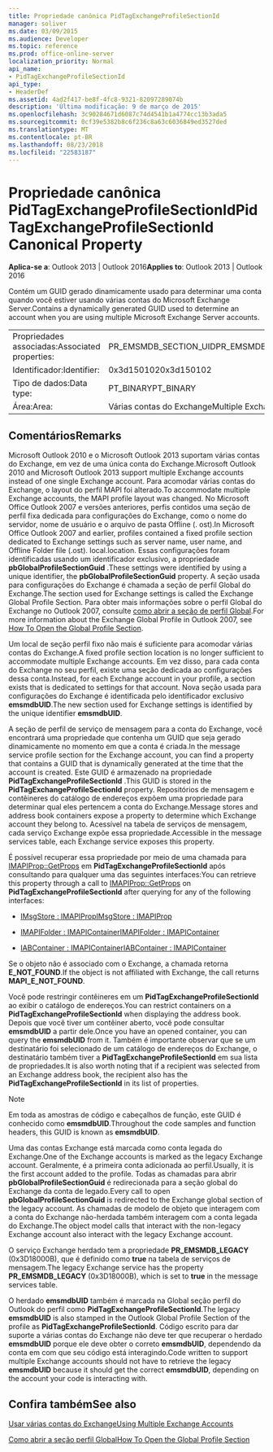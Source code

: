 ```yaml
---
title: Propriedade canônica PidTagExchangeProfileSectionId
manager: soliver
ms.date: 03/09/2015
ms.audience: Developer
ms.topic: reference
ms.prod: office-online-server
localization_priority: Normal
api_name:
- PidTagExchangeProfileSectionId
api_type:
- HeaderDef
ms.assetid: 4ad2f417-be8f-4fc8-9321-82097289074b
description: 'Última modificação: 9 de março de 2015'
ms.openlocfilehash: 3c90284671d6087c74d4541b1a4774cc13b3ada5
ms.sourcegitcommit: 0cf39e5382b8c6f236c8a63c6036849ed3527ded
ms.translationtype: MT
ms.contentlocale: pt-BR
ms.lasthandoff: 08/23/2018
ms.locfileid: "22583187"
---
```

# <a name="pidtagexchangeprofilesectionid-canonical-property"></a><span data-ttu-id="42cb8-103">Propriedade canônica PidTagExchangeProfileSectionId</span><span class="sxs-lookup"><span data-stu-id="42cb8-103">PidTagExchangeProfileSectionId Canonical Property</span></span>

  
  
<span data-ttu-id="42cb8-104">**Aplica-se a**: Outlook 2013 | Outlook 2016</span><span class="sxs-lookup"><span data-stu-id="42cb8-104">**Applies to**: Outlook 2013 | Outlook 2016</span></span> 
  
<span data-ttu-id="42cb8-105">Contém um GUID gerado dinamicamente usado para determinar uma conta quando você estiver usando várias contas do Microsoft Exchange Server.</span><span class="sxs-lookup"><span data-stu-id="42cb8-105">Contains a dynamically generated GUID used to determine an account when you are using multiple Microsoft Exchange Server accounts.</span></span>
  
|||
|:-----|:-----|
|<span data-ttu-id="42cb8-106">Propriedades associadas:</span><span class="sxs-lookup"><span data-stu-id="42cb8-106">Associated properties:</span></span>  <br/> |<span data-ttu-id="42cb8-107">PR_EMSMDB_SECTION_UID</span><span class="sxs-lookup"><span data-stu-id="42cb8-107">PR_EMSMDB_SECTION_UID</span></span>  <br/> |
|<span data-ttu-id="42cb8-108">Identificador:</span><span class="sxs-lookup"><span data-stu-id="42cb8-108">Identifier:</span></span>  <br/> |<span data-ttu-id="42cb8-109">0x3d150102</span><span class="sxs-lookup"><span data-stu-id="42cb8-109">0x3d150102</span></span>  <br/> |
|<span data-ttu-id="42cb8-110">Tipo de dados:</span><span class="sxs-lookup"><span data-stu-id="42cb8-110">Data type:</span></span>  <br/> |<span data-ttu-id="42cb8-111">PT_BINARY</span><span class="sxs-lookup"><span data-stu-id="42cb8-111">PT_BINARY</span></span>  <br/> |
|<span data-ttu-id="42cb8-112">Área:</span><span class="sxs-lookup"><span data-stu-id="42cb8-112">Area:</span></span>  <br/> |<span data-ttu-id="42cb8-113">Várias contas do Exchange</span><span class="sxs-lookup"><span data-stu-id="42cb8-113">Multiple Exchange Accounts</span></span>  <br/> |
   
## <a name="remarks"></a><span data-ttu-id="42cb8-114">Comentários</span><span class="sxs-lookup"><span data-stu-id="42cb8-114">Remarks</span></span>

<span data-ttu-id="42cb8-115">Microsoft Outlook 2010 e o Microsoft Outlook 2013 suportam várias contas do Exchange, em vez de uma única conta do Exchange.</span><span class="sxs-lookup"><span data-stu-id="42cb8-115">Microsoft Outlook 2010 and Microsoft Outlook 2013 support multiple Exchange accounts instead of one single Exchange account.</span></span> <span data-ttu-id="42cb8-116">Para acomodar várias contas do Exchange, o layout do perfil MAPI foi alterado.</span><span class="sxs-lookup"><span data-stu-id="42cb8-116">To accommodate multiple Exchange accounts, the MAPI profile layout was changed.</span></span> <span data-ttu-id="42cb8-117">No Microsoft Office Outlook 2007 e versões anteriores, perfis contidos uma seção de perfil fixa dedicada para configurações do Exchange, como o nome do servidor, nome de usuário e o arquivo de pasta Offline (. ost).</span><span class="sxs-lookup"><span data-stu-id="42cb8-117">In Microsoft Office Outlook 2007 and earlier, profiles contained a fixed profile section dedicated to Exchange settings such as server name, user name, and Offline Folder file (.ost).</span></span> <span data-ttu-id="42cb8-118">local.</span><span class="sxs-lookup"><span data-stu-id="42cb8-118">location.</span></span> <span data-ttu-id="42cb8-119">Essas configurações foram identificadas usando um identificador exclusivo, a propriedade **pbGlobalProfileSectionGuid** .</span><span class="sxs-lookup"><span data-stu-id="42cb8-119">These settings were identified by using a unique identifier, the **pbGlobalProfileSectionGuid** property.</span></span> <span data-ttu-id="42cb8-120">A seção usada para configurações do Exchange é chamada a seção de perfil Global do Exchange.</span><span class="sxs-lookup"><span data-stu-id="42cb8-120">The section used for Exchange settings is called the Exchange Global Profile Section.</span></span> <span data-ttu-id="42cb8-121">Para obter mais informações sobre o perfil Global do Exchange no Outlook 2007, consulte [como abrir a seção de perfil Global](http://support.microsoft.com/kb/188482).</span><span class="sxs-lookup"><span data-stu-id="42cb8-121">For more information about the Exchange Global Profile in Outlook 2007, see [How To Open the Global Profile Section](http://support.microsoft.com/kb/188482).</span></span>
  
<span data-ttu-id="42cb8-122">Um local de seção perfil fixo não mais é suficiente para acomodar várias contas do Exchange.</span><span class="sxs-lookup"><span data-stu-id="42cb8-122">A fixed profile section location is no longer sufficient to accommodate multiple Exchange accounts.</span></span> <span data-ttu-id="42cb8-123">Em vez disso, para cada conta do Exchange no seu perfil, existe uma seção dedicada ao configurações dessa conta.</span><span class="sxs-lookup"><span data-stu-id="42cb8-123">Instead, for each Exchange account in your profile, a section exists that is dedicated to settings for that account.</span></span> <span data-ttu-id="42cb8-124">Nova seção usada para configurações do Exchange é identificada pelo identificador exclusivo **emsmdbUID**.</span><span class="sxs-lookup"><span data-stu-id="42cb8-124">The new section used for Exchange settings is identified by the unique identifier **emsmdbUID**.</span></span>
  
<span data-ttu-id="42cb8-125">A seção de perfil de serviço de mensagem para a conta do Exchange, você encontrará uma propriedade que contenha um GUID que seja gerado dinamicamente no momento em que a conta é criada.</span><span class="sxs-lookup"><span data-stu-id="42cb8-125">In the message service profile section for the Exchange account, you can find a property that contains a GUID that is dynamically generated at the time that the account is created.</span></span> <span data-ttu-id="42cb8-126">Este GUID é armazenado na propriedade **PidTagExchangeProfileSectionId** .</span><span class="sxs-lookup"><span data-stu-id="42cb8-126">This GUID is stored in the **PidTagExchangeProfileSectionId** property.</span></span> <span data-ttu-id="42cb8-127">Repositórios de mensagem e contêineres do catálogo de endereços expõem uma propriedade para determinar qual eles pertencem a conta do Exchange.</span><span class="sxs-lookup"><span data-stu-id="42cb8-127">Message stores and address book containers expose a property to determine which Exchange account they belong to.</span></span> <span data-ttu-id="42cb8-128">Acessível na tabela de serviços de mensagem, cada serviço Exchange expõe essa propriedade.</span><span class="sxs-lookup"><span data-stu-id="42cb8-128">Accessible in the message services table, each Exchange service exposes this property.</span></span> 
  
<span data-ttu-id="42cb8-129">É possível recuperar essa propriedade por meio de uma chamada para [IMAPIProp::GetProps](imapiprop-getprops.md) em **PidTagExchangeProfileSectionId** após consultando para qualquer uma das seguintes interfaces:</span><span class="sxs-lookup"><span data-stu-id="42cb8-129">You can retrieve this property through a call to [IMAPIProp::GetProps](imapiprop-getprops.md) on **PidTagExchangeProfileSectionId** after querying for any of the following interfaces:</span></span> 
  
- [<span data-ttu-id="42cb8-130">IMsgStore : IMAPIProp</span><span class="sxs-lookup"><span data-stu-id="42cb8-130">IMsgStore : IMAPIProp</span></span>](imsgstoreimapiprop.md)
    
- [<span data-ttu-id="42cb8-131">IMAPIFolder : IMAPIContainer</span><span class="sxs-lookup"><span data-stu-id="42cb8-131">IMAPIFolder : IMAPIContainer</span></span>](imapifolderimapicontainer.md)
    
- [<span data-ttu-id="42cb8-132">IABContainer : IMAPIContainer</span><span class="sxs-lookup"><span data-stu-id="42cb8-132">IABContainer : IMAPIContainer</span></span>](iabcontainerimapicontainer.md)
    
<span data-ttu-id="42cb8-133">Se o objeto não é associado com o Exchange, a chamada retorna **E_NOT_FOUND**.</span><span class="sxs-lookup"><span data-stu-id="42cb8-133">If the object is not affiliated with Exchange, the call returns **MAPI_E_NOT_FOUND**.</span></span>
  
<span data-ttu-id="42cb8-134">Você pode restringir contêineres em um **PidTagExchangeProfileSectionId** ao exibir o catálogo de endereços.</span><span class="sxs-lookup"><span data-stu-id="42cb8-134">You can restrict containers on a **PidTagExchangeProfileSectionId** when displaying the address book.</span></span> <span data-ttu-id="42cb8-135">Depois que você tiver um contêiner aberto, você pode consultar **emsmdbUID** a partir dele.</span><span class="sxs-lookup"><span data-stu-id="42cb8-135">Once you have an opened container, you can query the **emsmdbUID** from it.</span></span> <span data-ttu-id="42cb8-136">Também é importante observar que se um destinatário foi selecionado de um catálogo de endereços do Exchange, o destinatário também tiver a **PidTagExchangeProfileSectionId** em sua lista de propriedades.</span><span class="sxs-lookup"><span data-stu-id="42cb8-136">It is also worth noting that if a recipient was selected from an Exchange address book, the recipient also has the **PidTagExchangeProfileSectionId** in its list of properties.</span></span> 
  
> [!NOTE]
> <span data-ttu-id="42cb8-137">Em toda as amostras de código e cabeçalhos de função, este GUID é conhecido como **emsmdbUID**.</span><span class="sxs-lookup"><span data-stu-id="42cb8-137">Throughout the code samples and function headers, this GUID is known as **emsmdbUID**.</span></span> 
  
<span data-ttu-id="42cb8-138">Uma das contas Exchange está marcada como conta legada do Exchange.</span><span class="sxs-lookup"><span data-stu-id="42cb8-138">One of the Exchange accounts is marked as the legacy Exchange account.</span></span> <span data-ttu-id="42cb8-139">Geralmente, é a primeira conta adicionada ao perfil.</span><span class="sxs-lookup"><span data-stu-id="42cb8-139">Usually, it is the first account added to the profile.</span></span> <span data-ttu-id="42cb8-140">Todas as chamadas para abrir **pbGlobalProfileSectionGuid** é redirecionada para a seção global do Exchange da conta de legado.</span><span class="sxs-lookup"><span data-stu-id="42cb8-140">Every call to open **pbGlobalProfileSectionGuid** is redirected to the Exchange global section of the legacy account.</span></span> <span data-ttu-id="42cb8-141">As chamadas de modelo de objeto que interagem com a conta do Exchange não-herdada também interagem com a conta legada do Exchange.</span><span class="sxs-lookup"><span data-stu-id="42cb8-141">The object model calls that interact with the non-legacy Exchange account also interact with the legacy Exchange account.</span></span> 
  
<span data-ttu-id="42cb8-142">O serviço Exchange herdado tem a propriedade **PR_EMSMDB_LEGACY** (0x3D18000B), que é definido como **true** na tabela de serviços de mensagem.</span><span class="sxs-lookup"><span data-stu-id="42cb8-142">The legacy Exchange service has the property **PR_EMSMDB_LEGACY** (0x3D18000B), which is set to **true** in the message services table.</span></span> 
  
<span data-ttu-id="42cb8-143">O herdado **emsmdbUID** também é marcada na Global seção perfil do Outlook do perfil como **PidTagExchangeProfileSectionId**.</span><span class="sxs-lookup"><span data-stu-id="42cb8-143">The legacy **emsmdbUID** is also stamped in the Outlook Global Profile Section of the profile as **PidTagExchangeProfileSectionId**.</span></span> <span data-ttu-id="42cb8-144">Código escrito para dar suporte a várias contas do Exchange não deve ter que recuperar o herdado **emsmdbUID** porque ele deve obter o correto **emsmdbUID**, dependendo da conta em com que seu código está interagindo.</span><span class="sxs-lookup"><span data-stu-id="42cb8-144">Code written to support multiple Exchange accounts should not have to retrieve the legacy **emsmdbUID** because it should get the correct **emsmdbUID**, depending on the account your code is interacting with.</span></span>
  
## <a name="see-also"></a><span data-ttu-id="42cb8-145">Confira também</span><span class="sxs-lookup"><span data-stu-id="42cb8-145">See also</span></span>



[<span data-ttu-id="42cb8-146">Usar várias contas do Exchange</span><span class="sxs-lookup"><span data-stu-id="42cb8-146">Using Multiple Exchange Accounts</span></span>](using-multiple-exchange-accounts.md)


[<span data-ttu-id="42cb8-147">Como abrir a seção perfil Global</span><span class="sxs-lookup"><span data-stu-id="42cb8-147">How To Open the Global Profile Section</span></span>](http://support.microsoft.com/kb/188482)

